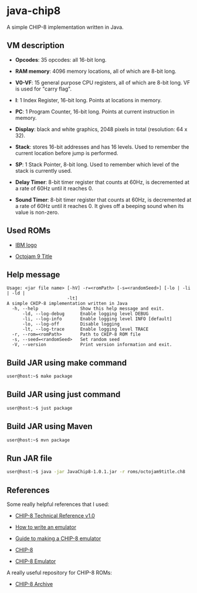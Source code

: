 # java-chip8
A simple CHIP-8 implementation written in Java.

## VM description
- **Opcodes**: 35 opcodes: all 16-bit long.

- **RAM memory**: 4096 memory locations, all of which are 8-bit long.

- **V0-VF**: 15 general purpose CPU registers, all of which are 8-bit long. VF is used for "carry flag".

- **I**: 1 Index Register, 16-bit long. Points at locations in memory.

- **PC**: 1 Program Counter, 16-bit long. Points at current instruction in memory.

- **Display**: black and white graphics, 2048 pixels in total (resolution: 64 x 32).

- **Stack**: stores 16-bit addresses and has 16 levels. Used to remember the current location before jump is performed.

- **SP**: 1 Stack Pointer, 8-bit long. Used to remember which level of the stack is currently used.

- **Delay Timer**: 8-bit timer register that counts at 60Hz, is decremented at a rate of 60Hz until it reaches 0.

- **Sound Timer**: 8-bit timer register that counts at 60Hz, is decremented at a rate of 60Hz until it reaches 0. It gives off a beeping sound when its value is non-zero.

## Used ROMs
- [IBM logo](https://github.com/loktar00/chip8/blob/master/roms/IBM%20Logo.ch8)

- [Octojam 9 Title](https://johnearnest.github.io/chip8Archive/play.html?p=octojam9title)

## Help message
```
Usage: <jar file name> [-hV] -r=<romPath> [-s=<randomSeed>] [-lo | -li | -ld |
                       -lt]
A simple CHIP-8 implementation written in Java
  -h, --help                Show this help message and exit.
      -ld, --log-debug      Enable logging level DEBUG
      -li, --log-info       Enable logging level INFO [default]
      -lo, --log-off        Disable logging
      -lt, --log-trace      Enable logging level TRACE
  -r, --rom=<romPath>       Path to CHIP-8 ROM file
  -s, --seed=<randomSeed>   Set random seed
  -V, --version             Print version information and exit.
```

## Build JAR using make command
```bash
user@host:~$ make package
```

## Build JAR using just command
```bash
user@host:~$ just package
```

## Build JAR using Maven
```bash
user@host:~$ mvn package
```

## Run JAR file
```bash
user@host:~$ java -jar JavaChip8-1.0.1.jar -r roms/octojam9title.ch8
```

## References
Some really helpful references that I used:

- [CHIP-8 Technical Reference v1.0](http://devernay.free.fr/hacks/chip8/C8TECH10.HTM)

- [How to write an emulator](https://multigesture.net/articles/how-to-write-an-emulator-chip-8-interpreter/)

- [Guide to making a CHIP-8 emulator](https://tobiasvl.github.io/blog/write-a-chip-8-emulator)

- [CHIP-8](https://www.wikiwand.com/en/CHIP-8)

- [CHIP-8 Emulator](https://github.com/brokenprogrammer/CHIP-8-Emulator)

A really useful repository for CHIP-8 ROMs:

- [CHIP-8 Archive](https://johnearnest.github.io/chip8Archive)
